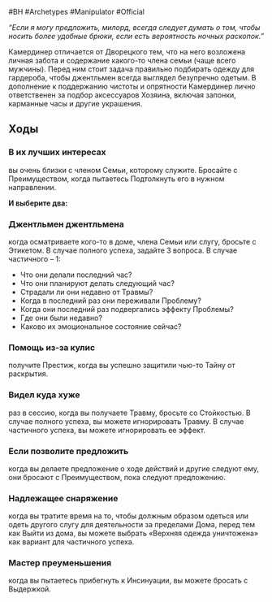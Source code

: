 #BH  #Archetypes #Manipulator #Official

*“Если я могу предложить,  милорд, всегда следует думать  о том, чтобы носить более  удобные брюки, если есть  вероятность ночных раскопок.”*  

Камердинер отличается от  Дворецкого тем, что на него  возложена личная забота и  содержание какого-то члена  семьи (чаще всего мужчины).  Перед ним стоит задача  правильно подбирать одежду  для гардероба, чтобы  джентльмен всегда выглядел  безупречно одетым. В  дополнение к поддержанию  чистоты и опрятности  Камердинер лично ответственен  за подбор аксессуаров  Хозяина, включая запонки,  карманные часы и другие  украшения.  

## Ходы
### В их лучших интересах
вы очень близки с членом  Семьи, которому служите. Бросайте с  Преимуществом, когда пытаетесь Подтолкнуть его в  нужном направлении.  

**И выберите два:**  
### Джентльмен джентльмена
когда  осматриваете кого-то в доме, члена Семьи  или слугу, бросьте с Этикетом. В случае  полного успеха, задайте 3 вопроса. В  случае частичного – 1:  
- Что они делали последний час?  
- Что они планируют делать следующий  час?  
- Страдали ли они недавно от Травмы?  
- Когда в последний раз они  переживали Проблему?  
- Когда они последний раз  подвергались эффекту Проблемы?  
- Где они были недавно?  
- Каково их эмоциональное состояние  сейчас?

### Помощь из-за кулис
получите Престиж,  когда вы успешно защитили чью-то Тайну  от раскрытия.  

### Видел куда хуже
раз в сессию, когда вы  получаете Травму, бросьте со Стойкостью.  В случае полного успеха, вы можете  игнорировать Травму. В случае частичного  успеха, вы можете игнорировать ее  эффект.

### Если позволите предложить
когда вы  делаете предложение о ходе действий и  другие следуют ему, они бросают с  Преимуществом, пока следуют предложению.  

### Надлежащее снаряжение
когда вы тратите  время на то, чтобы должным образом  одеться или одеть другого слугу для  деятельности за пределами Дома, перед  тем как Выйти из дома, вы можете выбрать  «Верхняя одежда уничтожена» как вариант  для частичного успеха.  

### Мастер преуменьшения
когда вы  пытаетесь прибегнуть к Инсинуации, вы  можете бросать с Выдержкой. 